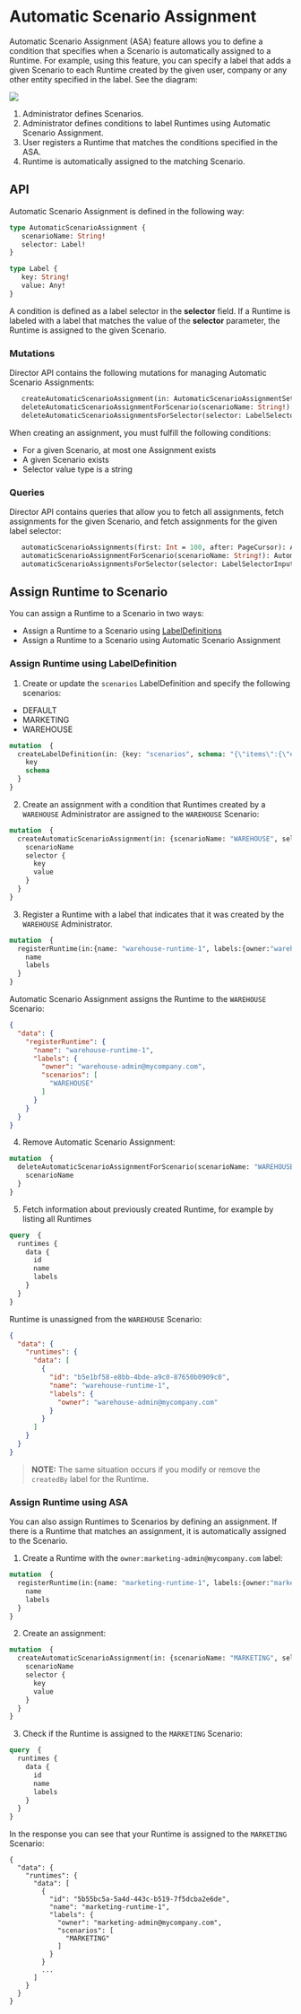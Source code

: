 # Automatic Scenario Assignment

Automatic Scenario Assignment (ASA) feature allows you to define a condition that specifies when a Scenario is automatically assigned to a Runtime. For example, using this feature, you can specify a label that adds a given Scenario to each Runtime created by the given user, company or any other entity specified in the label. See the diagram:

![](./assets/automatic-scenario-assign.svg) 

1. Administrator defines Scenarios.
2. Administrator defines conditions to label Runtimes using Automatic Scenario Assignment. 
3. User registers a Runtime that matches the conditions specified in the ASA.
4. Runtime is automatically assigned to the matching Scenario. 

## API

Automatic Scenario Assignment is defined in the following way:
```graphql
type AutomaticScenarioAssignment {
   scenarioName: String!
   selector: Label!
}

type Label {
   key: String!
   value: Any!
}

```

A condition is defined as a label selector in the **selector** field. If a Runtime is labeled with a label that matches the value of the **selector** parameter, the Runtime is assigned to the given Scenario.

### Mutations

Director API contains the following mutations for managing Automatic Scenario Assignments:
```graphql
   createAutomaticScenarioAssignment(in: AutomaticScenarioAssignmentSetInput!): AutomaticScenarioAssignment 
   deleteAutomaticScenarioAssignmentForScenario(scenarioName: String!): AutomaticScenarioAssignment 
   deleteAutomaticScenarioAssignmentsForSelector(selector: LabelSelectorInput!): [AutomaticScenarioAssignment!]! 
```
When creating an assignment, you must fulfill the following conditions:
- For a given Scenario, at most one Assignment exists
- A given Scenario exists
- Selector value type is a string

### Queries

Director API contains queries that allow you to fetch all assignments, fetch assignments for the given Scenario, and fetch assignments for the given label selector:
```graphql
   automaticScenarioAssignments(first: Int = 100, after: PageCursor): AutomaticScenarioAssignmentPage 
   automaticScenarioAssignmentForScenario(scenarioName: String!): AutomaticScenarioAssignment 
   automaticScenarioAssignmentsForSelector(selector: LabelSelectorInput!): [AutomaticScenarioAssignment!]! 
```

## Assign Runtime to Scenario

You can assign a Runtime to a Scenario in two ways:
- Assign a Runtime to a Scenario using [LabelDefinitions](https://kyma-project.io/docs/master/components/compass/#details-labels-label-definitions)
- Assign a Runtime to a Scenario using Automatic Scenario Assignment

### Assign Runtime using LabelDefinition

1. Create or update the `scenarios` LabelDefinition and specify the following scenarios: 
* DEFAULT
* MARKETING
* WAREHOUSE

```graphql
mutation  {
  createLabelDefinition(in: {key: "scenarios", schema: "{\"items\":{\"enum\":[\"DEFAULT\",\"MARKETING\",\"WAREHOUSE\"],\"maxLength\":128,\"pattern\":\"^[A-Za-z0-9]([-_A-Za-z0-9\\\\s]*[A-Za-z0-9])$\",\"type\":\"string\"},\"minItems\":1,\"type\":\"array\",\"uniqueItems\":true}"}) {
    key
    schema
  }
}
```

2. Create an assignment with a condition that Runtimes created by a `WAREHOUSE` Administrator are assigned to the `WAREHOUSE` Scenario:
```graphql
mutation  {
  createAutomaticScenarioAssignment(in: {scenarioName: "WAREHOUSE", selector: {key: "owner", value: "warehouse-admin@mycompany.com"}}) {
    scenarioName
    selector {
      key
      value
    }
  }
}
```

3. Register a Runtime with a label that indicates that it was created by the `WAREHOUSE` Administrator.
```graphql
mutation  {
  registerRuntime(in:{name: "warehouse-runtime-1", labels:{owner:"warehouse-admin@mycompany.com"}}) {
    name
    labels
  }
}
```

Automatic Scenario Assignment assigns the Runtime to the `WAREHOUSE` Scenario: 
```json
{
  "data": {
    "registerRuntime": {
      "name": "warehouse-runtime-1",
      "labels": {
        "owner": "warehouse-admin@mycompany.com",
        "scenarios": [
          "WAREHOUSE"
        ]
      }
    }
  }
}
```

4. Remove Automatic Scenario Assignment:
```graphql
mutation  {
  deleteAutomaticScenarioAssignmentForScenario(scenarioName: "WAREHOUSE") {
    scenarioName
  }
}
```

5. Fetch information about previously created Runtime, for example by listing all Runtimes
```graphql
query  {
  runtimes {
    data {
      id
      name
      labels
    }
  }
}
```

Runtime is unassigned from the `WAREHOUSE` Scenario:
```json
{
  "data": {
    "runtimes": {
      "data": [
        {
          "id": "b5e1bf58-e8bb-4bde-a9c0-87650b0909c0",
          "name": "warehouse-runtime-1",
          "labels": {
            "owner": "warehouse-admin@mycompany.com"
          }
        }
      ]
    }
  }
}
```

>**NOTE:** The same situation occurs if you modify or remove the `createdBy` label for the Runtime.


### Assign Runtime using ASA

You can also assign Runtimes to Scenarios by defining an assignment. If there is a Runtime that matches an assignment, it is automatically assigned to the Scenario.

1. Create a Runtime with the `owner:marketing-admin@mycompany.com` label:

```graphql
mutation  {
  registerRuntime(in:{name: "marketing-runtime-1", labels:{owner:"marketing-admin@mycompany.com"}}) {
    name
    labels
  }
}

```

2. Create an assignment:
```graphql
mutation  {
  createAutomaticScenarioAssignment(in: {scenarioName: "MARKETING", selector: {key: "owner", value: "marketing-admin@mycompany.com"}}) {
    scenarioName
    selector {
      key
      value
    }
  }
}
```

3. Check if the Runtime is assigned to the `MARKETING` Scenario:
```graphql
query  {
  runtimes {
    data {
      id
      name
      labels
    }
  }
}
```

In the response you can see that your Runtime is assigned to the `MARKETING` Scenario:

```
{
  "data": {
    "runtimes": {
      "data": [
        {
          "id": "5b55bc5a-5a4d-443c-b519-7f5dcba2e6de",
          "name": "marketing-runtime-1",
          "labels": {
            "owner": "marketing-admin@mycompany.com",
            "scenarios": [
              "MARKETING"
            ]
          }
        }
        ...
      ]
    }
  }
}
```
